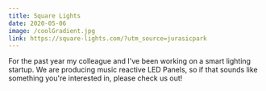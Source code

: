 ```yaml
---
title: Square Lights
date: 2020-05-06
image: /coolGradient.jpg
link: https://square-lights.com/?utm_source=jurasicpark
---
```

For the past year my colleague and I've been working on a smart lighting startup. We are producing music reactive LED Panels, so if that sounds like something you're interested in, please check us out!

